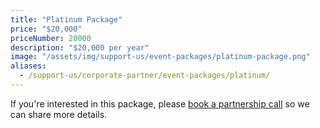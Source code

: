 ```yaml
---
title: "Platinum Package"
price: "$20,000"
priceNumber: 20000
description: "$20,000 per year"
image: "/assets/img/support-us/event-packages/platinum-package.png"
aliases:
  - /support-us/corporate-partner/event-packages/platinum/
---
```


If you're interested in this package, please [book a partnership call](https://calendly.com/techqueria) so we can share more details.